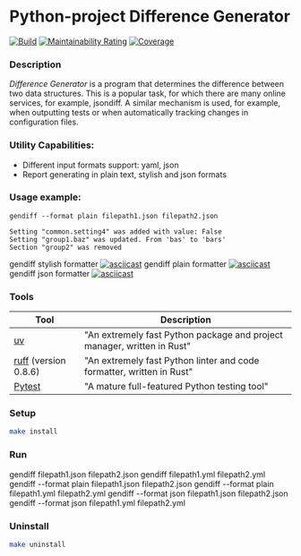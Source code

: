 # Python-project Difference Generator
[![Build](https://github.com/Olga877/python-project-50/actions/workflows/build.yml/badge.svg)](https://github.com/Olga877/python-project-50/actions/workflows/build.yml)
[![Maintainability Rating](https://sonarcloud.io/api/project_badges/measure?project=Olga877_python-project-50&metric=sqale_rating)](https://sonarcloud.io/summary/new_code?id=Olga877_python-project-50)
[![Coverage](https://sonarcloud.io/api/project_badges/measure?project=Olga877_python-project-50&metric=coverage)](https://sonarcloud.io/summary/new_code?id=Olga877_python-project-50)

### Description

*Difference Generator* is a program that determines the difference between two data structures. This is a popular task, for which there are many online services, for example, jsondiff. A similar mechanism is used, for example, when outputting tests or when automatically tracking changes in configuration files.  

### Utility Capabilities:
- Different input formats support: yaml, json
- Report generating in plain text, stylish and json formats

### Usage example:
```
gendiff --format plain filepath1.json filepath2.json

Setting "common.setting4" was added with value: False
Setting "group1.baz" was updated. From 'bas' to 'bars'
Section "group2" was removed
```

gendiff stylish formatter
[![asciicast](https://asciinema.org/a/kvwIQAClaH6DR3EufxQeO59J3.svg)](https://asciinema.org/a/kvwIQAClaH6DR3EufxQeO59J3)
gendiff plain formatter
[![asciicast](https://asciinema.org/a/GunzYEOFEmh0uq7rVVWPoja4m.svg)](https://asciinema.org/a/GunzYEOFEmh0uq7rVVWPoja4m)
gendiff json formatter
[![asciicast](https://asciinema.org/a/o7DBEqyp3H5llYqWTANNJrcD6.svg)](https://asciinema.org/a/o7DBEqyp3H5llYqWTANNJrcD6)


### Tools

| Tool                                                                   | Description                                                |
|------------------------------------------------------------------------|---------------------------------------------------------|
| [uv](https://docs.astral.sh/uv/)                                       | "An extremely fast Python package and project manager, written in Rust" |
| [ruff](https://docs.astral.sh/ruff/)  (version 0.8.6)                  | "An extremely fast Python linter and code formatter, written in Rust"|
| [Pytest](https://pytest.org)                                           | "A mature full-featured Python testing tool"  
### Setup

```bash
make install
```
### Run
gendiff filepath1.json filepath2.json
gendiff filepath1.yml filepath2.yml
gendiff --format plain filepath1.json filepath2.json
gendiff --format plain filepath1.yml filepath2.yml
gendiff --format json filepath1.json filepath2.json
gendiff --format json filepath1.yml filepath2.yml

### Uninstall

```bash
make uninstall
```
